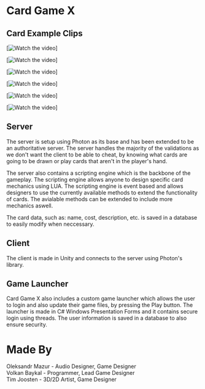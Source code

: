 # Card Game X #

## Card Example Clips ##

[![Watch the video](https://youtu.be/OyhJCGYyFyI)]

[![Watch the video](https://youtu.be/Alu8CzdfGlk)]

[![Watch the video](https://youtu.be/kcZhvurNGVU)]

[![Watch the video](https://youtu.be/nQ-OVpeFC7w)]

[![Watch the video](https://youtu.be/B3oNk27r-DI)]

[![Watch the video](https://youtu.be/LYzgmiJqECo)]



## Server ##

The server is setup using Photon as its base and has been extended to be an authoritative server. 
The server handles the majority of the validations as we don't want the client to be able to cheat, 
by knowing what cards are going to be drawn or play cards that aren't in the player's hand. 

The server also contains a scripting engine which is the backbone of the gameplay. 
The scripting engine allows anyone to design specific card mechanics using LUA. 
The scripting engine is event based and allows designers to use the currently available methods to extend the functionality of cards.
The avialable methods can be extended to include more mechanics aswell.

The card data, such as: name, cost, description, etc. is saved in a database to easily modify when neccessary.

## Client ##

The client is made in Unity and connects to the server using Photon's library.

## Game Launcher ##

Card Game X also includes a custom game launcher which allows the user to login and also update their game files,
by pressing the Play button. The launcher is made in C# Windows Presentation Forms and it contains secure login using
threads. The user information is saved in a database to also ensure security.

# Made By #
Oleksandr Mazur - Audio Designer, Game Designer\
Volkan Baykal - Programmer, Lead Game Designer\
Tim Joosten - 3D/2D Artist, Game Designer
